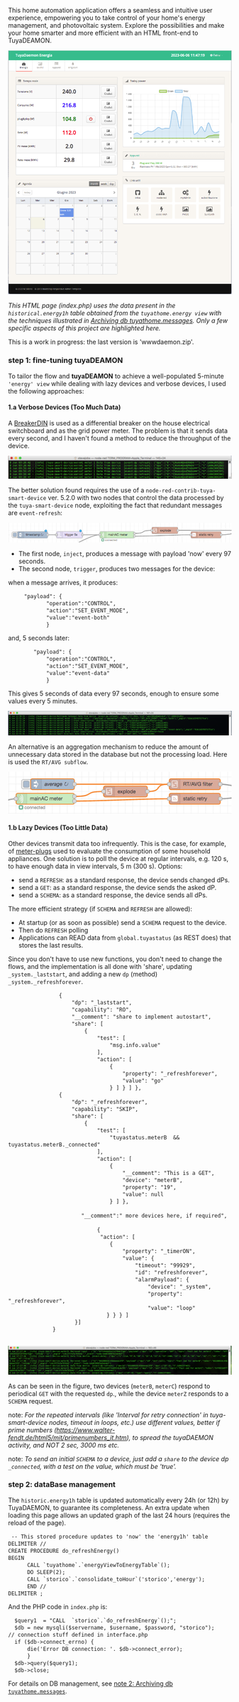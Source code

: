 This home automation application offers a seamless and intuitive user experience, empowering you to take control of your home's energy management, and photovoltaic system. Explore the possibilities and make your home smarter and more efficient with an HTML front-end to TuyaDEAMON.

![](https://github.com/msillano/tuyaDEAMON-applications/blob/main/pics/app003.png?raw=true)

_This HTML page  (index.php) uses the data present in the `historical.energy1h` table obtained from the `tuyathome.energy view` with the techniques illustrated in [Archiving db tuyathome.messages](https://github.com/msillano/tuyaDEAMON-applications/wiki/note-2:-Archiving-db-tuyathome.messages). Only a few specific aspects of this project are highlighted here._

This is a work in progress: the last version is 'wwwdaemon.zip'.

### step 1: fine-tuning tuyaDEAMON

To tailor the flow and **tuyaDEAMON** to achieve a well-populated 5-minute `'energy' view` while dealing with lazy devices and verbose devices, I used the following approaches:

#### 1.a Verbose Devices (Too Much Data)
 A [BreakerDIN](https://github.com/msillano/tuyaDAEMON/blob/main/devices/BreakerDIN/device_BreakerDIN.pdf) is used as a differential breaker on the house electrical switchboard and as the grid power meter. The problem is that it sends data every second, and I haven't found a method to reduce the throughput of the device. 

![](https://github.com/msillano/tuyaDEAMON-applications/blob/main/pics/mainAC003.png?raw=true)

The better solution found requires the use of a `node-red-contrib-tuya-smart-device` ver. 5.2.0 with two nodes that control the data processed by the `tuya-smart-device` node, exploiting the fact that redundant messages are `event-refresh`:

![](https://github.com/msillano/tuyaDEAMON-applications/blob/main/pics/mainAC002.png?raw=true)

- The first node, `inject`, produces a message with payload 'now' every 97 seconds.
- The second node, `trigger`, produces two messages for the device:
      
when a message arrives, it produces:
````       
     "payload": {
            "operation":"CONTROL",
            "action":"SET_EVENT_MODE",
            "value":"event-both"
            }
````            
and, 5 seconds later:
````            
        "payload": {
            "operation":"CONTROL",
            "action":"SET_EVENT_MODE",
            "value":"event-data"
            }   
````            
            
This gives 5 seconds of data every 97 seconds, enough to ensure some values every 5 minutes.

![](https://github.com/msillano/tuyaDEAMON-applications/blob/main/pics/mainAC004.png?raw=true)

An alternative is an aggregation mechanism to reduce the amount of unnecessary data stored in the database but not the processing load. Here is used the `RT/AVG subflow`.

![](https://github.com/msillano/tuyaDEAMON-applications/blob/main/pics/mainAC001.png?raw=true)



#### 1.b Lazy Devices (Too Little Data)
 Other devices transmit data too infrequently. This is the case, for example, of [meter-plugs](https://github.com/msillano/tuyaDAEMON/blob/main/devices/Smart_socket/device_Smart_socket.pdf) used to evaluate the consumption of some household appliances.
One solution is to poll the device at regular intervals, e.g. 120 s, to have enough data in view intervals, 5 m (300 s).
Options:
 - send a `REFRESH`: as a standard response, the device sends changed dPs.
 - send a `GET`: as a standard response, the device sends the asked dP.
 - send a `SCHEMA`: as a standard response, the device sends all dPs.
  
The more efficient strategy (if `SCHEMA` and `REFRESH` are allowed):
  - At startup (or as soon as possible) send a `SCHEMA` request to the device.
  - Then do `REFRESH` polling
  - Applications can READ data from `global.tuyastatus` (as REST does) that stores the last results.
   
Since you don't have to use new functions, you don't need to change the flows, and the implementation is all done with 'share', updating `_system._laststart`, and adding a new `dp` (method) `_system._refreshforever`. 

````
                {
                    "dp": "_laststart",
                    "capability": "RO",
                    "__comment": "share to implement autostart",
                    "share": [
                        {
                            "test": [
                                "msg.info.value"
                            ],
                            "action": [
                                {
                                    "property": "_refreshforever",
                                    "value": "go"
                                } ] } ] },
                {
                    "dp": "_refreshforever",
                    "capability": "SKIP",
                    "share": [
                        {
                            "test": [
                                "tuyastatus.meterB  && tuyastatus.meterB._connected"
                            ],
                            "action": [
                                {
                                    "__comment": "This is a GET",
                                    "device": "meterB",
                                    "property": "19",
                                    "value": null
                                } ] },
                                
                       "__comment":" more devices here, if required",
                       
                            {
                             "action": [
                                {
                                    "property": "_timerON",
                                    "value": {
                                        "timeout": "99929",
                                        "id": "refreshforever",
                                        "alarmPayload": {
                                            "device": "_system",
                                            "property": "_refreshforever",
                                            "value": "loop"
                               } } } ]
                     }]
              }
     
````

 ![](https://github.com/msillano/tuyaDEAMON-applications/blob/main/pics/meterA001.png?raw=true)
 
 As can be seen in the figure, two devices (`meterB`, `meterC`) respond to periodical `GET` with the requested `dp`., while the device `meterZ` responds to a `SCHEMA` request.
 
 note: _For the repeated intervals (like 'Interval for retry connection' in tuya-smart-device nodes, timeout in loops, etc.) use different values, better if prime numbers (https://www.walter-fendt.de/html5/mit/primenumbers_it.htm), to spread the tuyaDAEMON activity, and NOT 2 sec, 3000 ms etc._
 
note: _To send an initial `SCHEMA` to a device, just add a `share` to the device dp `_connected`,
with a test on the value, which must be 'true'._

### step 2: dataBase management
The `historic.energy1h` table is updated automatically every 24h (or 12h) by TuyaDAEMON, to guarantee its completeness. An extra update when loading this page allows an updated graph of the last 24 hours (requires the reload of the page).

````
 -- This stored procedure updates to 'now' the 'energy1h' table
DELIMITER //
CREATE PROCEDURE do_refreshEnergy()
BEGIN
      CALL `tuyathome`.`energyViewToEnergyTable`();
      DO SLEEP(2);
      CALL `storico`.`consolidate_toHour`('storico','energy');
	  END //
DELIMITER ;
````
And the PHP code  in `index.php` is:
````
  $query1  = "CALL  `storico`.`do_refreshEnergy`();";
  $db = new mysqli($servername, $username, $password, "storico");       // connection stuff defined in interface.php
  if ($db->connect_errno) {
      die('Error DB connection: '. $db->connect_error);
      }
  $db->query($query1);
  $db->close;
````

For details on DB management, see [note 2: Archiving db `tuyathome.messages`](https://github.com/msillano/tuyaDEAMON-applications/wiki/note-2:-Archiving-db-tuyathome.messages).




